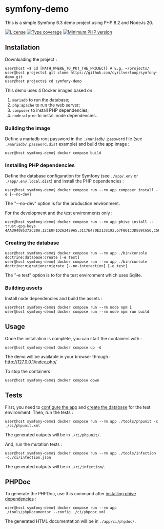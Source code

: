 # symfony-demo

This is a simple Symfony 6.3 demo project using PHP 8.2 and NodeJs 20.

[![License](https://img.shields.io/github/license/cyrilverloop/symfony-demo)](https://github.com/cyrilverloop/symfony-demo/blob/trunk/LICENSE)
[![Type coverage](https://shepherd.dev/github/cyrilverloop/symfony-demo/coverage.svg)](https://shepherd.dev/github/cyrilverloop/symfony-demo)
[![Minimum PHP version](https://img.shields.io/badge/php-%3E%3D8.2-%23777BB4?logo=php&style=flat)](https://www.php.net/)


## Installation

Downloading the project :

```shellsession
user@host ~$ cd [PATH_WHERE_TO_PUT_THE_PROJECT] # E.g. ~/projects/
user@host projects$ git clone https://github.com/cyrilverloop/symfony-demo.git
user@host projects$ cd symfony-demo
```

This demo uses 4 Docker images based on :
1. `mariadb` to run the database;
2. `php:apache` to run the web server;
3. `composer` to install PHP dependencies;
4. `node:alpine` to install node dependencies.

### Building the image

Define a mariadb root password in the `./mariadb/.password` file (see `./mariadb/.password.dist` example)
and build the app image :
```shellsession
user@host symfony-demo$ docker compose build
```

### Installing PHP dependencies
Define the database configuration for Symfony (see `./app/.env` or `./app/.env.local.dist`)
and install the PHP dependencies :
```shellsession
user@host symfony-demo$ docker compose run --rm app composer install -o [--no-dev]
```
The "--no-dev" option is for the production environment.

For the development and the test environments only :
```shellsession
user@host symfony-demo$ docker compose run --rm app phive install --trust-gpg-keys 4AA394086372C20A,12CE0F1D262429A5,31C7E470E2138192,67F861C3D889C656,C5095986493B4AA0
```

### Creating the database


```shellsession
user@host symfony-demo$ docker compose run --rm app ./bin/console doctrine:database:create [-e test]
user@host symfony-demo$ docker compose run --rm app ./bin/console doctrine:migrations:migrate [--no-interaction] [-e test]
```
The "-e test" option is to for the test environment which uses Sqlite.


### Building assets

Install node dependencies and build the assets :
```shellsession
user@host symfony-demo$ docker compose run --rm node npm i
user@host symfony-demo$ docker compose run --rm node npm run build
```

## Usage

Once the installation is complete, you can start the containers with :
```shellsession
user@host symfony-demo$ docker compose up -d
```

The demo will be available in your browser through : http://127.0.0.1/index.php/

To stop the containers :
```shellsession
user@host symfony-demo$ docker compose down
```


## Tests

First, you need to [configure the app](#installing-php-dependencies)
and [create the database](#creating-the-database) for the test environment.
Then, run the tests :
```shellsession
user@host symfony-demo$ docker compose run --rm app ./tools/phpunit -c ./ci/phpunit.xml
```
The generated outputs will be in `./ci/phpunit/`.

And, run the mutation tests :
```shellsession
user@host symfony-demo$ docker compose run --rm app ./tools/infection -c./ci/infection.json
```
The generated outputs will be in `./ci/infection/`.


## PHPDoc

To generate the PHPDoc, use this command after [installing phive dependencies](#installing-php-dependencies) :
```shellsession
user@host symfony-demo$ docker compose run --rm app ./tools/phpDocumentor --config ./ci/phpdoc.xml
```
The generated HTML documentation will be in `./app/ci/phpdoc/`.
